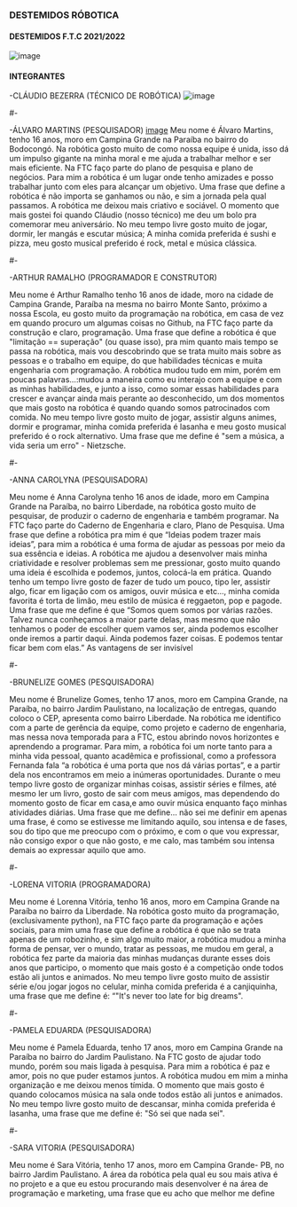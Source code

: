 
### DESTEMIDOS RÓBOTICA

#### DESTEMIDOS F.T.C 2021/2022
![image](https://user-images.githubusercontent.com/75841641/134529827-3ec5b7ad-a8e9-46e9-b7a1-17d384cde264.png)

#### INTEGRANTES 

-CLÁUDIO BEZERRA (TÉCNICO DE ROBÓTICA)
![image](https://user-images.githubusercontent.com/75841641/134705893-e247d699-ba2c-4c55-9a6c-bc1e092c11d6.png)

#-

-ÁLVARO MARTINS (PESQUISADOR)
[image](https://user-images.githubusercontent.com/75841641/134704937-b5060f47-fe5b-4cda-bd4d-b414fc9d2109.png)
Meu nome é Álvaro Martins, tenho 16 anos, moro em Campina Grande na Paraíba no bairro do Bodocongó. Na robótica gosto muito de como nossa equipe é unida, isso dá um impulso gigante na minha moral e me ajuda a trabalhar melhor e ser mais eficiente. Na FTC faço parte do  plano de pesquisa e plano de negócios. Para mim a robótica é um lugar onde tenho amizades e posso trabalhar junto com eles para alcançar um objetivo. Uma frase que define a robótica é não importa se ganhamos ou não, e sim a jornada pela qual passamos. A robótica me deixou mais criativo e sociável. O momento que mais gostei foi quando Cláudio (nosso técnico) me deu um bolo pra comemorar meu aniversário. No meu tempo livre gosto muito de jogar, dormir, ler mangás e escutar música; A minha comida preferida é sushi e pizza, meu gosto musical preferido é rock, metal e música clássica. 

#-

-ARTHUR RAMALHO (PROGRAMADOR E CONSTRUTOR)

Meu nome é Arthur Ramalho tenho 16 anos de idade, moro na cidade de Campina Grande, Paraíba na mesma no bairro Monte Santo, próximo a nossa Escola, eu gosto muito da programação na robótica, em casa de vez em quando procuro um algumas coisas no Github, na FTC faço parte da construção e claro, programação. Uma frase que define a robótica é que "limitação == superação" (ou quase isso), pra mim quanto mais tempo se passa na robótica, mais vou descobrindo que se trata muito mais sobre as pessoas e o trabalho em equipe, do que habilidades técnicas e muita engenharia com programação. A robótica mudou tudo em mim, porém em poucas palavras…:mudou a maneira como eu interajo com a equipe e com as minhas habilidades, e junto a isso, como somar essas habilidades para crescer e avançar ainda mais perante ao desconhecido, um dos momentos que mais gosto na robótica é quando quando somos patrocinados com comida. No meu tempo livre gosto muito de jogar, assistir alguns animes, dormir e programar, minha comida preferida é lasanha e meu gosto musical preferido é o rock alternativo. Uma frase que me define é "sem a música, a vida seria um erro" - Nietzsche.

#-

-ANNA CAROLYNA (PESQUISADORA)

Meu nome é Anna Carolyna tenho 16 anos de idade, moro em Campina Grande na Paraíba, no bairro Liberdade, na robótica gosto muito de pesquisar, de produzir o caderno de engenharia e também programar. Na FTC faço parte do Caderno de Engenharia e claro, Plano de Pesquisa. Uma  frase que define a robótica pra mim é que “Ideias podem trazer mais ideias”, para mim a robótica é uma forma de ajudar as pessoas por meio da sua essência e ideias. A robótica me ajudou a desenvolver mais minha criatividade e resolver problemas sem me pressionar, gosto muito quando uma ideia é escolhida e podemos, juntos, colocá-la em prática. Quando tenho um tempo livre gosto de fazer de tudo um pouco, tipo ler, assistir algo, ficar em ligação com os amigos, ouvir música e etc…, minha comida favorita é torta de limão, meu estilo de música é reggaeton, pop e pagode. Uma frase que me define é que “Somos quem somos por várias razões. Talvez nunca conheçamos a maior parte delas, mas mesmo que não tenhamos o poder de escolher quem vamos ser, ainda podemos escolher onde iremos a partir daqui. Ainda podemos fazer coisas. E podemos tentar ficar bem com elas.” 
As vantagens de ser invisível

#-

-BRUNELIZE GOMES (PESQUISADORA)

Meu nome é Brunelize Gomes, tenho 17 anos, moro em Campina Grande, na Paraíba, no bairro Jardim Paulistano, na localização de entregas, quando coloco o CEP, apresenta como bairro Liberdade. Na robótica me identifico com a parte de gerência da equipe, como projeto e caderno de engenharia, mas nessa nova temporada para a FTC, estou abrindo novos horizontes e aprendendo a programar. Para mim, a  robótica foi um norte tanto para a minha vida pessoal, quanto acadêmica e profissional, como a professora Fernanda fala “a robótica é uma porta que nos dá várias portas”, e a partir dela nos encontramos em meio a inúmeras oportunidades. Durante o meu tempo livre gosto de organizar minhas coisas, assistir séries e filmes, até mesmo ler um livro, gosto de sair com meus amigos, mas dependendo do momento gosto de ficar em casa,e amo ouvir música enquanto faço minhas atividades diárias. Uma frase que me define… não sei me definir em apenas uma frase, é como se estivesse me limitando aquilo, sou intensa e de fases, sou do tipo que me preocupo com o próximo, e com o que vou expressar, não consigo expor o que não gosto, e me calo, mas também sou intensa demais ao expressar aquilo que amo.

#-

-LORENA VITORIA (PROGRAMADORA)

Meu nome é Lorenna Vitória, tenho 16 anos, moro em Campina Grande na Paraíba no bairro da Liberdade. Na robótica gosto muito da programação, (exclusivamente python), na FTC faço parte da programação e ações sociais, para mim uma frase que define a robótica é que não se trata apenas de um robozinho, e sim algo muito maior, a robótica mudou a minha forma de pensar, ver o mundo, tratar as pessoas, me mudou em geral, a robótica fez parte da maioria das minhas mudanças durante esses dois anos que participo, o momento que mais gosto é a competição onde todos estão ali juntos e animados. No meu tempo livre gosto muito de assistir série e/ou jogar jogos no celular, minha comida preferida é a canjiquinha, uma frase que me define é: “"It's never too late for big dreams".

#-

-PAMELA EDUARDA (PESQUISADORA)

Meu nome é Pamela Eduarda, tenho 17 anos, moro em Campina Grande na Paraíba no bairro do Jardim Paulistano. Na FTC gosto de ajudar todo mundo, porém sou mais ligada à pesquisa. Para mim a robótica é paz e amor, pois no que puder estamos juntos. A robótica mudou em mim a minha organização e  me deixou menos tímida. O momento que mais gosto é quando colocamos música na sala onde todos estão ali juntos e animados. No meu tempo livre gosto muito de descansar, minha comida preferida é lasanha, uma frase que me define é: "Só sei que nada sei".

#-

-SARA VITORIA (PESQUISADORA)

Meu nome é Sara Vitória, tenho 17 anos, moro em Campina Grande- PB, no bairro Jardim Paulistano. A área da robótica pela qual eu sou mais ativa é no projeto e a que eu estou procurando mais desenvolver é na área de programação e marketing, uma frase que eu acho que melhor me define 


















